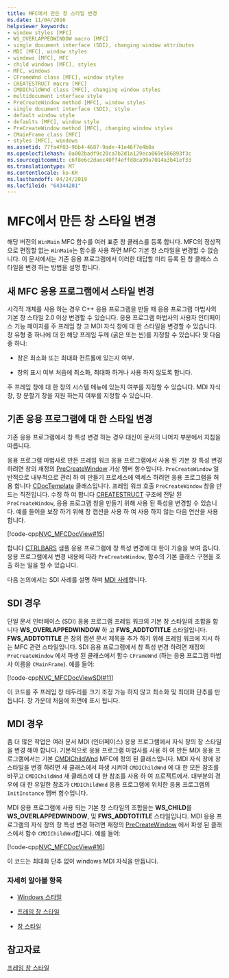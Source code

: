 ```yaml
---
title: MFC에서 만든 창 스타일 변경
ms.date: 11/04/2016
helpviewer_keywords:
- window styles [MFC]
- WS_OVERLAPPEDWINDOW macro [MFC]
- single document interface (SDI), changing window attributes
- MDI [MFC], window styles
- windows [MFC], MFC
- child windows [MFC], styles
- MFC, windows
- CFrameWnd class [MFC], window styles
- CREATESTRUCT macro [MFC]
- CMDIChildWnd class [MFC], changing window styles
- multidocument interface style
- PreCreateWindow method [MFC], window styles
- single document interface (SDI), style
- default window style
- defaults [MFC], window style
- PreCreateWindow method [MFC], changing window styles
- CMainFrame class [MFC]
- styles [MFC], windows
ms.assetid: 77fa4f03-96b4-4687-9ade-41e46f7e4b0a
ms.openlocfilehash: 0a002badf9c20ca7b2d1a129eca069e586893f3c
ms.sourcegitcommit: c6f8e6c2daec40ff4effd8ca99a7014a3b41ef33
ms.translationtype: MT
ms.contentlocale: ko-KR
ms.lasthandoff: 04/24/2019
ms.locfileid: "64344201"
---
```

# <a name="changing-the-styles-of-a-window-created-by-mfc"></a>MFC에서 만든 창 스타일 변경

해당 버전의 `WinMain` MFC 함수를 여러 표준 창 클래스를 등록 합니다. MFC의 정상적으로 편집할 없는 `WinMain`는 함수를 사용 하면 MFC 기본 창 스타일을 변경할 수 없습니다. 이 문서에서는 기존 응용 프로그램에서 이러한 대답할 미리 등록 된 창 클래스 스타일을 변경 하는 방법을 설명 합니다.

##  <a name="_core_changing_styles_in_a_new_mfc_application"></a> 새 MFC 응용 프로그램에서 스타일 변경

시각적 개체를 사용 하는 경우 C++ 응용 프로그램을 만들 때 응용 프로그램 마법사의 기본 창 스타일 2.0 이상 변경할 수 있습니다. 응용 프로그램 마법사의 사용자 인터페이스 기능 페이지를 주 프레임 창 고 MDI 자식 창에 대 한 스타일을 변경할 수 있습니다. 창 유형 중 하나에 대 한 해당 프레임 두께 (굵은 또는 씬)를 지정할 수 있습니다 및 다음 중 하나:

- 창은 최소화 또는 최대화 컨트롤에 있는지 여부.

- 창의 표시 여부 처음에 최소화, 최대화 하거나 사용 하지 않도록 합니다.

주 프레임 창에 대 한 창의 시스템 메뉴에 있는지 여부를 지정할 수 있습니다. MDI 자식 창, 창 분할기 창을 지원 하는지 여부를 지정할 수 있습니다.

##  <a name="_core_changing_styles_in_an_existing_application"></a> 기존 응용 프로그램에 대 한 스타일 변경

기존 응용 프로그램에서 창 특성 변경 하는 경우 대신이 문서의 나머지 부분에서 지침을 따릅니다.

응용 프로그램 마법사로 만든 프레임 워크 응용 프로그램에서 사용 된 기본 창 특성 변경 하려면 창의 재정의 [PreCreateWindow](../mfc/reference/cwnd-class.md#precreatewindow) 가상 멤버 함수입니다. `PreCreateWindow` 일반적으로 내부적으로 관리 하 여 만들기 프로세스에 액세스 하려면 응용 프로그램을 허용 합니다 [CDocTemplate](../mfc/reference/cdoctemplate-class.md) 클래스입니다. 프레임 워크 호출 `PreCreateWindow` 창을 만드는 직전입니다. 수정 하 여 합니다 [CREATESTRUCT](/windows/desktop/api/winuser/ns-winuser-tagcreatestructa) 구조에 전달 된 `PreCreateWindow`, 응용 프로그램 창을 만들기 위해 사용 된 특성을 변경할 수 있습니다. 예를 들어을 보장 하기 위해 창 캡션을 사용 하 여 사용 하지 않는 다음 연산을 사용 합니다.

[!code-cpp[NVC_MFCDocView#15](../mfc/codesnippet/cpp/changing-the-styles-of-a-window-created-by-mfc_1.cpp)]

합니다 [CTRLBARS](../overview/visual-cpp-samples.md) 샘플 응용 프로그램에 창 특성 변경에 대 한이 기술을 보여 줍니다. 응용 프로그램에서 변경 내용에 따라 `PreCreateWindow`, 함수의 기본 클래스 구현을 호출 하는 일을 할 수 있습니다.

다음 논의에서는 SDI 사례를 설명 하며 [MDI 사례](#_core_the_mdi_case)합니다.

##  <a name="_core_the_sdi_case"></a> SDI 경우

단일 문서 인터페이스 (SDI) 응용 프로그램 프레임 워크의 기본 창 스타일의 조합을 합니다 **WS_OVERLAPPEDWINDOW** 하 고 **FWS_ADDTOTITLE** 스타일입니다. **FWS_ADDTOTITLE** 은 창의 캡션 문서 제목을 추가 하기 위해 프레임 워크에 지시 하는 MFC 관련 스타일입니다. SDI 응용 프로그램에서 창 특성 변경 하려면 재정의 `PreCreateWindow` 에서 파생 된 클래스에서 함수 `CFrameWnd` (하는 응용 프로그램 마법사 이름을 `CMainFrame`). 예를 들어:

[!code-cpp[NVC_MFCDocViewSDI#11](../mfc/codesnippet/cpp/changing-the-styles-of-a-window-created-by-mfc_2.cpp)]

이 코드를 주 프레임 창 테두리를 크기 조정 가능 하지 않고 최소화 및 최대화 단추를 만듭니다. 창 가운데 처음에 화면에 표시 됩니다.

##  <a name="_core_the_mdi_case"></a> MDI 경우

좀 더 많은 작업은 여러 문서 MDI (인터페이스) 응용 프로그램에서 자식 창의 창 스타일을 변경 해야 합니다. 기본적으로 응용 프로그램 마법사를 사용 하 여 만든 MDI 응용 프로그램에서는 기본 [CMDIChildWnd](../mfc/reference/cmdichildwnd-class.md) MFC에 정의 된 클래스입니다. MDI 자식 창에 창 스타일을 변경 하려면 새 클래스에서 파생 시켜야 `CMDIChildWnd` 에 대 한 모든 참조를 바꾸고 `CMDIChildWnd` 새 클래스에 대 한 참조를 사용 하 여 프로젝트에서. 대부분의 경우에 대 한 유일한 참조가 `CMDIChildWnd` 응용 프로그램에 위치한 응용 프로그램의 `InitInstance` 멤버 함수입니다.

MDI 응용 프로그램에 사용 되는 기본 창 스타일의 조합을는 **WS_CHILD**를 **WS_OVERLAPPEDWINDOW**, 및 **FWS_ADDTOTITLE** 스타일입니다. MDI 응용 프로그램의 자식 창의 창 특성 변경 하려면 재정의 [PreCreateWindow](../mfc/reference/cwnd-class.md#precreatewindow) 에서 파생 된 클래스에서 함수 `CMDIChildWnd`합니다. 예를 들어:

[!code-cpp[NVC_MFCDocView#16](../mfc/codesnippet/cpp/changing-the-styles-of-a-window-created-by-mfc_3.cpp)]

이 코드는 최대화 단추 없이 windows MDI 자식을 만듭니다.

### <a name="what-do-you-want-to-know-more-about"></a>자세히 알아볼 항목

- [Windows 스타일](../mfc/reference/styles-used-by-mfc.md#window-styles)

- [프레임 창 스타일](../mfc/frame-window-styles-cpp.md)

- [창 스타일](/windows/desktop/winmsg/window-styles)

## <a name="see-also"></a>참고자료

[프레임 창 스타일](../mfc/frame-window-styles-cpp.md)
